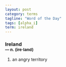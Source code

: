 ```yaml
---
layout: post
category: terms
tagline: "Word of the Day"
tags: [alpha_i]
term: ireland
---
```


<h3>Ireland<br/> <small>&mdash; n. (ire<span>&middot;</span>land)</small></h3>
<p><ol><li>an angry territory</li>
</ol></p>
